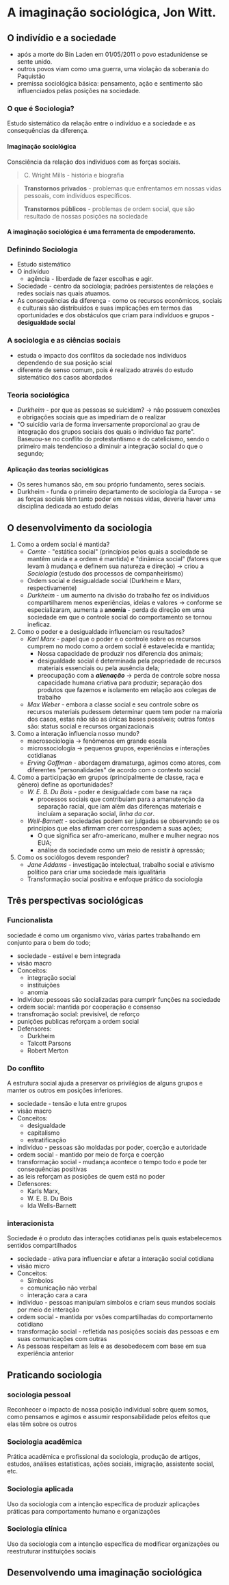 # A imaginação sociológica, Jon Witt.
## O indivídio e a sociedade
- após a morte do Bin Laden em 01/05/2011 o povo estadunidense se sente unido.
- outros povos viam como uma guerra, uma violação da soberania do Paquistão
- premissa sociológica básica: pensamento, ação e sentimento são influenciados pelas posições na sociedade.
### O que é Sociologia?
Estudo sistemático da relação entre o indivíduo e a sociedade e as consequências da diferença.
#### Imaginação sociológica
Consciência da relação dos individuos com as forças sociais.

> C. Wright Mills - história e biografia
 
> **Transtornos privados** - problemas que enfrentamos em nossas vidas pessoais, com indivíduos específicos.
> 
> **Transtornos públicos** - problemas de ordem social, que são resultado de nossas posições na sociedade

#### A imaginação sociológica é uma ferramenta de empoderamento.

### Definindo Sociologia
- Estudo sistemático
- O indivíduo
  - agência - liberdade de fazer escolhas e agir.
- Sociedade - centro da sociologia; padrões persistentes de relações e redes sociais nas quais atuamos.
- As consequências da diferença - como os recursos econômicos, sociais e culturais são distribuídos e suas implicações em termos das oportunidades e dos obstáculos que criam para indivíduos e grupos - **desigualdade social**

### A sociologia e as ciências sociais
- estuda o impacto dos conflitos da sociedade nos indivíduos dependendo de sua posição scial
- diferente de senso comum, pois é realizado através do estudo sistemático dos casos abordados

### Teoria sociológica
- *Durkheim* - por que as pessoas se suicidam? -> não possuem conexões e obrigações sociais que as impediriam de o realizar
- "O suicídio varia de forma inversamente proporcional ao grau de integração dos grupos sociais dos quais o indivíduo faz parte". Baseuou-se no conflito do protestantismo e do catelicismo, sendo o primeiro mais tendencioso a diminuir a integração social do que o segundo;

#### Aplicação das teorias sociológicas
- Os seres humanos são, em sou próprio fundamento, seres sociais.
- Durkheim - funda o primeiro departamento de sociologia da Europa - se as forças sociais têm tanto poder em nossas vidas, deveria haver uma disciplina dedicada ao estudo delas

## O desenvolvimento da sociologia
1. Como a ordem social é mantida?
   - *Comte* - "estática social" (princípios pelos quais a sociedade se mantêm unida e a ordem é mantida) e "dinâmica social" (fatores que levam à mudança e definem sua natureza e direção) -> criou a *Sociologia* (estudo dos processos de companheirismo)
   - Ordem social e desigualdade social (Durkheim e Marx, respectivamente)
   - *Durkheim* - um aumento na divisão do trabalho fez os indivíduos compartilharem menos experiências, ideias e valores -> conforme se especializaram, aumenta a **anomia** - perda de direção em uma sociedade em que o controle social do comportamento se tornou ineficaz.
2. Como o poder e a desigualdade influenciam os resultados?
   - *Karl Marx* - papel que o poder e o controle sobre os recursos cumprem no modo como a ordem social é estavelecida e mantida;
     - Nossa capacidade de produzir nos diferencia dos animais;
     - desigualdade social é determinada pela propriedade de recursos materiais essenciais ou pela ausência dela;
     - preocupação com a ***alienação*** -> perda de controle sobre nossa capacidade humana criativa para produzir; separação dos produtos que fazemos e isolamento em relação aos colegas de trabalho
   - *Max Weber* - embora a classe social e seu controle sobre os recursos materiais pudessem determinar quem tem poder na maioria dos casos, estas não são as únicas bases possíveis; outras fontes são: status social e recursos organizacionais
3. Como a interação influencia nosso mundo?
   - macrosociologia -> fenômenos em grande escala
   - microssociologia -> pequenos grupos, experiências e interações cotidianas
   - *Erving Goffman* - abordagem dramaturga, agimos como atores, com diferentes "personalidades" de acordo com o contexto social
4. Como a participação em grupos (principalmente de classe, raça e gênero) define as oportunidades?
   - *W. E. B. Du Bois* - poder e desigualdade com base na raça
     - processos sociais que contribuíam para a amanutenção da separação racial, que iam além das diferenças materiais e incluíam a separação social, *linha da cor*.
   - *Well-Barnett* - sociedades podem ser julgadas se observando se os princípios que elas afirmam crer correspondem a suas ações;
     - O que significa ser afro-americano, mulher e mulher negrao nos EUA;
     - análise da sociedade como um meio de resistir à opressão;
5. Como os sociólogos devem responder?
   - *Jane Addams* - investigação intelectual, trabalho social e ativismo político para criar uma sociedade mais igualitária
   - Transformação social positiva e enfoque prático da sociologia

## Três perspectivas sociológicas
### Funcionalista 
sociedade é como um organismo vivo, várias partes trabalhando em conjunto para o bem do todo;
- sociedade - estável e bem integrada
- visão macro
- Conceitos:
  - integração social
  - instituições
  - anomia
 - Indivíduo: pessoas são socializadas para cumprir funções na sociedade
- ordem social: mantida por cooperação e consenso
- transfromação social: previsível, de reforço
- punições publicas reforçam a ordem social
- Defensores:
  - Durkheim
  - Talcott Parsons
  - Robert Merton

### Do conflito
A estrutura social ajuda a preservar os privilégios de alguns grupos e manter os outros em posições inferiores.
- sociedade - tensão e luta entre grupos
- visão macro
- Conceitos:
  - desigualdade
  - capitalismo
  - estratificação
- indivíduo - pessoas são moldadas por poder, coerção e autoridade
- ordem social - mantido por meio de força e coerção
- transformação social - mudança acontece o tempo todo e pode ter consequências positivas
- as leis reforçam as posições de quem está no poder
- Defensores:
  - Karls Marx,
  - W. E. B. Du Bois
  - Ida Wells-Barnett

### interacionista
Sociedade é o produto das interações cotidianas pelis quais estabelecemos sentidos compartilhados
- sociedade - ativa para influenciar e afetar a interação social cotidiana
- visão micro
- Conceitos:
  - Símbolos
  - comunicação não verbal
  - interação cara a cara
- indivíduo - pessoas manipulam símbolos e criam seus mundos sociais por meio de interação
- ordem social - mantida por vsões compartilhadas do comportamento cotidiano
- transformação social - refletida nas posições sociais das pessoas e em suas comunicações com outras
- As pessoas respeitam as leis e as desobedecem com base em sua experiência anterior


## Praticando sociologia
### sociologia pessoal
Reconhecer o impacto de nossa posição individual sobre quem somos, como pensamos e agimos e assumir responsabilidade pelos efeitos que elas têm sobre os outros

### Sociologia acadêmica
Prática acadêmica e profissional da sociologia, produção de artigos, estudos, análises estatísticas, ações sociais, imigração, assistente social, etc.

### Sociologia aplicada
Uso da sociologia com a intenção específica de produzir aplicações práticas para comportamento humano e organizações

### Sociologia clínica
Uso da sociologia com a intenção específica de modificar organizações ou reestruturar instituições sociais


## Desenvolvendo uma imaginação sociológica
